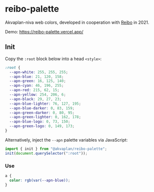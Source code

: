 # reibo-palette

Akvaplan-niva web colors, developed in cooperation with [Reibo](https://reibo.no) in 2021.

Demo: https://reibo-palette.vercel.app/

## Init

Copy the `:root` block below into a head `<style>`:

```css
:root {
  --apn-white: 255, 255, 255;
  --apn-blue: 21, 120, 158;
  --apn-green: 16, 125, 140;
  --apn-cyan: 46, 196, 255;
  --apn-red: 215, 62, 15;
  --apn-yellow: 254, 206, 6;
  --apn-black: 29, 27, 23;
  --apn-blue-lighter: 76, 127, 195;
  --apn-blue-darker: 0, 83, 159;
  --apn-green-darker: 0, 80, 95;
  --apn-green-lighter: 0, 162, 178;
  --apn-blue-logo: 0, 73, 150;
  --apn-green-logo: 0, 149, 173;
}
```

Alternatively, inject the `--apn` palette variables via JavaScript:

```js
import { init } from "@akvaplan/reibo-palette";
init(document.querySelector(":root"));
```

### Use

```css
a {
  color: rgb(var(--apn-blue));
}
```
